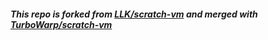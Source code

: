 ##### This repo is forked from [LLK/scratch-vm](https://github.com/LLK/scratch-vm/) and merged with [TurboWarp/scratch-vm ](https://github.com/TurboWarp/scratch-vm)




